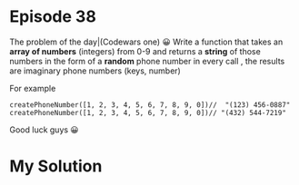 
# Episode 38

The problem of the day|(Codewars one) :grinning:
Write a function that takes an **array of numbers** (integers) from 0-9 and returns a **string** of those numbers in the form of a **random** phone number in every call , the results are imaginary phone numbers (keys, number)

For example 
```
createPhoneNumber([1, 2, 3, 4, 5, 6, 7, 8, 9, 0])//  "(123) 456-0887"
createPhoneNumber([1, 2, 3, 4, 5, 6, 7, 8, 9, 0])// "(432) 544-7219"
```

Good luck guys :grinning:




# My Solution

